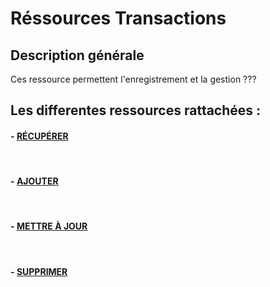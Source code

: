 # Réssources Transactions

## Description générale

Ces ressource permettent l'enregistrement et la gestion ???

## Les differentes ressources rattachées :

#### - [RÉCUPÉRER](/guide/services/transactions/transaction/list)

<br>

#### - [AJOUTER](/guide/services/transactions/transaction/store)

<br>

#### - [METTRE À JOUR](/guide/services/transactions/transaction/update)

<br>

#### - [SUPPRIMER](/guide/services/transactions/transaction/delete)
